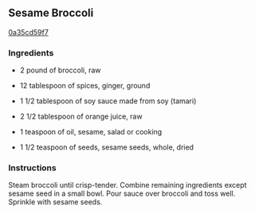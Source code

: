 ## Sesame Broccoli

[0a35cd59f7](http://www.food.com/recipe/sesame-broccoli-45335)

### Ingredients

 - 2 pound of broccoli, raw

 - 12 tablespoon of spices, ginger, ground

 - 1 1/2 tablespoon of soy sauce made from soy (tamari)

 - 2 1/2 tablespoon of orange juice, raw

 - 1 teaspoon of oil, sesame, salad or cooking

 - 1 1/2 teaspoon of seeds, sesame seeds, whole, dried

### Instructions

Steam broccoli until crisp-tender. Combine remaining ingredients except sesame seed in a small bowl. Pour sauce over broccoli and toss well. Sprinkle with sesame seeds.